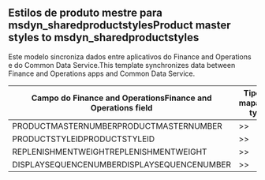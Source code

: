 ## <a name="product-master-styles-to-msdyn_sharedproductstyles"></a><span data-ttu-id="a9798-101">Estilos de produto mestre para msdyn_sharedproductstyles</span><span class="sxs-lookup"><span data-stu-id="a9798-101">Product master styles to msdyn_sharedproductstyles</span></span>

<span data-ttu-id="a9798-102">Este modelo sincroniza dados entre aplicativos do Finance and Operations e do Common Data Service.</span><span class="sxs-lookup"><span data-stu-id="a9798-102">This template synchronizes data between Finance and Operations apps and Common Data Service.</span></span>

<span data-ttu-id="a9798-103">Campo do Finance and Operations</span><span class="sxs-lookup"><span data-stu-id="a9798-103">Finance and Operations field</span></span> | <span data-ttu-id="a9798-104">Tipo de mapa</span><span class="sxs-lookup"><span data-stu-id="a9798-104">Map type</span></span> | <span data-ttu-id="a9798-105">Outro campo Dynamics 365</span><span class="sxs-lookup"><span data-stu-id="a9798-105">Other Dynamics 365 field</span></span> | <span data-ttu-id="a9798-106">Valor padrão</span><span class="sxs-lookup"><span data-stu-id="a9798-106">Default value</span></span>
---|---|---|---
<span data-ttu-id="a9798-107">PRODUCTMASTERNUMBER</span><span class="sxs-lookup"><span data-stu-id="a9798-107">PRODUCTMASTERNUMBER</span></span> | >> | <span data-ttu-id="a9798-108">msdyn_globalproduct.msdyn_productnumber</span><span class="sxs-lookup"><span data-stu-id="a9798-108">msdyn_globalproduct.msdyn_productnumber</span></span> | 
<span data-ttu-id="a9798-109">PRODUCTSTYLEID</span><span class="sxs-lookup"><span data-stu-id="a9798-109">PRODUCTSTYLEID</span></span> | >> | <span data-ttu-id="a9798-110">msdyn_productstyle.msdyn_productstyle</span><span class="sxs-lookup"><span data-stu-id="a9798-110">msdyn_productstyle.msdyn_productstyle</span></span> | 
<span data-ttu-id="a9798-111">REPLENISHMENTWEIGHT</span><span class="sxs-lookup"><span data-stu-id="a9798-111">REPLENISHMENTWEIGHT</span></span> | >> | <span data-ttu-id="a9798-112">msdyn_replenishmentweight</span><span class="sxs-lookup"><span data-stu-id="a9798-112">msdyn_replenishmentweight</span></span> | 
<span data-ttu-id="a9798-113">DISPLAYSEQUENCENUMBER</span><span class="sxs-lookup"><span data-stu-id="a9798-113">DISPLAYSEQUENCENUMBER</span></span> | >> | <span data-ttu-id="a9798-114">msdyn_displaysequencenumber</span><span class="sxs-lookup"><span data-stu-id="a9798-114">msdyn_displaysequencenumber</span></span> | 
